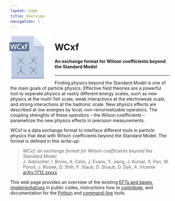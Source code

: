 ```yaml
---
layout: page
title: Overview
navigation: 1
---
```


<div style="display:inline-block; float:left; margin-left:-20px; margin-right:10px">
<img src="/images/logo.svg" width="150px">
</div>

# WCxf

#### An exchange format for Wilson coefficients beyond the Standard Model

---

Finding physics beyond the Standard Model is one of the main goals of particle physics. Effective field theories are a powerful tool to seperate physics at vastly different energy scales, such as new physics at the multi-TeV scale, weak interactions at the electroweak scale, and strong interactions at the hadronic scale. New physics effects are described at low energies by local, non-renormalizable operators. The coupling strenghts of these operators – the Wilson coefficients – parametrize the new physics effects in precision measurements.

WCxf is a data exchange format to interface different tools in particle physics that deal with Wilson coefficients beyond the Standard Model. The format is defined in this write-up:

> *WCxf: an exchange format for Wilson coefficients beyond the Standard Model*  
> J. Aebischer, I. Brivio, A. Celis, J. Evans, Y. Jiang, J. Kumar, X. Pan, W. Porod, J. Rosiek, D. Shih, F. Staub, D. Straub, D. Dyk, A. Vicente
> [arXiv:1712.xxxxx](https://arxiv.org/abs/1712.xxxxx)

This web page provides an overview of the existing [EFTs and bases](bases.html), [implementations](codes.html) in public codes, instructions how to [contribute](contribute.html), and documentation for the [Python](python.html) and [command-line](cli.html) tools.
